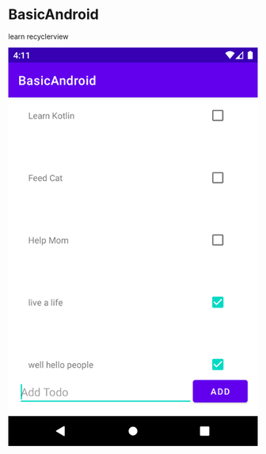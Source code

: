 # BasicAndroid
learn recyclerview

![Image](https://github.com/albae69/BasicAndroid/blob/recyclerview/app/src/main/res/drawable/img_recylcerview_1.png)
